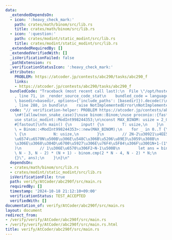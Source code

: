 ```yaml
---
data:
  _extendedDependsOn:
  - icon: ':heavy_check_mark:'
    path: crates/math/binom/src/lib.rs
    title: crates/math/binom/src/lib.rs
  - icon: ':question:'
    path: crates/modint/static_modint/src/lib.rs
    title: crates/modint/static_modint/src/lib.rs
  _extendedRequiredBy: []
  _extendedVerifiedWith: []
  _isVerificationFailed: false
  _pathExtension: rs
  _verificationStatusIcon: ':heavy_check_mark:'
  attributes:
    PROBLEM: https://atcoder.jp/contests/abc290/tasks/abc290_f
    links:
    - https://atcoder.jp/contests/abc290/tasks/abc290_f
  bundledCode: "Traceback (most recent call last):\n  File \"/opt/hostedtoolcache/Python/3.10.15/x64/lib/python3.10/site-packages/onlinejudge_verify/documentation/build.py\"\
    , line 71, in _render_source_code_stat\n    bundled_code = language.bundle(stat.path,\
    \ basedir=basedir, options={'include_paths': [basedir]}).decode()\n  File \"/opt/hostedtoolcache/Python/3.10.15/x64/lib/python3.10/site-packages/onlinejudge_verify/languages/rust.py\"\
    , line 288, in bundle\n    raise NotImplementedError\nNotImplementedError\n"
  code: "// verification-helper: PROBLEM https://atcoder.jp/contests/abc290/tasks/abc290_f\n\
    \n#![allow(non_snake_case)]\nuse binom::Binom;\nuse proconio::{fastout, input};\n\
    use static_modint::ModInt998244353;\n\nconst MAX_BINOM: usize = 2_000_010;\n\n\
    #[fastout]\nfn main() {\n    input! {\n        T: usize,\n    }\n    let binom\
    \ = Binom::<ModInt998244353>::new(MAX_BINOM);\n    for _ in 0..T {\n        input!\
    \ {\n            N: usize,\n        }\n        // 2N-2\u30921\u4EE5\u4E0A\u306E\
    \u6574\u6570N\u500B\u306E\u548C\u306B\u5206\u89E3\u3059\u308B\n        // \u3053\
    \u306E\u3068\u304D\u6700\u5927\u306E\u76F4\u5F84\u306F\u3001N+1-(1\u306E\u6570\
    )\n        // 1\u306E\u6570\u306F2~N-1\u500B\n        let ans = binom.cmp(2 *\
    \ N - 3, N - 2) * (N + 1) - binom.cmp(2 * N - 4, N - 2) * N;\n        println!(\"\
    {}\", ans);\n    }\n}\n"
  dependsOn:
  - crates/math/binom/src/lib.rs
  - crates/modint/static_modint/src/lib.rs
  isVerificationFile: true
  path: verify/AtCoder/abc290f/src/main.rs
  requiredBy: []
  timestamp: '2024-10-18 21:12:10+09:00'
  verificationStatus: TEST_ACCEPTED
  verifiedWith: []
documentation_of: verify/AtCoder/abc290f/src/main.rs
layout: document
redirect_from:
- /verify/verify/AtCoder/abc290f/src/main.rs
- /verify/verify/AtCoder/abc290f/src/main.rs.html
title: verify/AtCoder/abc290f/src/main.rs
---
```

